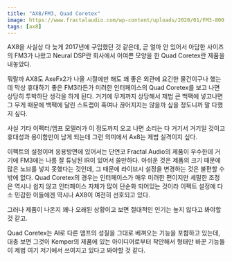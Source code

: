 ```yaml
---
title: "AX8/FM3, Quad Coretex"
image: https://www.fractalaudio.com/wp-content/uploads/2020/01/FM3-800.jpg
tags: [ax8]
---
```


AX8을 사실상 다 늦게 2017년에 구입했던 것 같은데, 곧 얼마 안 있어서 아담한 사이즈의 FM3가 나왔고 Neural DSP란 회사에서 어여쁜 모양을 한 Quad Coretex란 제품을 내놓았다.

뭐랄까 AX8도 AxeFx2가 나올 시절에만 해도 꽤 좋은 외관에 요긴한 물건이구나 했는데 막상 휴대하기 좋은 FM3라든가 미려한 인터페이스의 Quad Coretex를 보고 나면 상당히 투박하단 생각을 하게 된다. 거기에 무게까지 상당해서 제법 큰 백팩에 넣고나면 그 무게 때문에 백팩에 달린 스트랩이 혹여나 끊어지지는 않을까 싶을 정도니까 말 다했지 싶다.

사실 기타 이펙터/앰프 모델러가 이 정도까지 오고 나면 소리는 다 거기서 거기일 것이고 휴대성과 용이함만이 남게 되는데 그런 의미에서 Ax8는 제법 실격이지 싶다.

이펙트의 설정이며 응용방면에 있어서는 단연코 Fractal Audio의 제품이 우수한데 거기에 FM3에는 나름 잘 튜닝된 IR이 있어서 쓸만하다. 아쉬운 것은 제품의 크기 때문에 많은 노브를 넣지 못했다는 것인데, 그 때문에 라이브시 설정을 변경하는 것은 불편할 수 밖에 없다. Quad Coretex의 경우는 인터페이스가 매우 미려한 편이지만 세밀한 조정은 역시나 쉽지 않고 인터페이스 자체가 많이 단순화 되어있는 것이라 이펙트 설정에 다소 민감한 이들에겐 역시나 AX8이 여전히 선호되고 있다.

그러나 제품이 나온지 꽤나 오래된 상황이고 보면 절대적인 인기는 높지 않다고 봐야할 것 같고.

Quad Coretex는 AI로 다른 앰프의 성질을 그대로 베껴오는 기능을 포함하고 있는데, 대충 보면 그것이 Kemper의 제품에 있는 아이디어로부터 착안해서 형태만 바꾼 기능들이 제법 여기 저기에서 쓰여지고 있다고 봐야할 것 같다.

